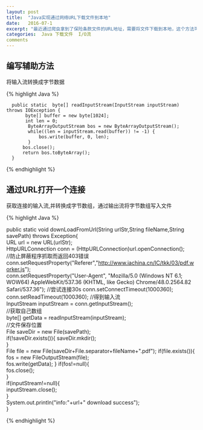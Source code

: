 ```yaml
---
layout: post
title:  "Java实现通过网络URL下载文件到本地"
date:   2016-07-1
excerpt: "最近通过爬虫拿到了保险条款文件的URL地址，需要将文件下载到本地，这个方法可以派上用场"
categories:  Java 下载文件  I/O流
comments
---
```


## 编写辅助方法

将输入流转换成字节数据

{% highlight Java %}
	
	  public static  byte[] readInputStream(InputStream inputStream) throws IOException {    
	       byte[] buffer = new byte[1024];    
	       int len = 0;    
	        ByteArrayOutputStream bos = new ByteArrayOutputStream();    
	        while((len = inputStream.read(buffer)) != -1) {    
	            bos.write(buffer, 0, len);    
	        }    
	      bos.close();    
	      return bos.toByteArray();    
	  }  
	  
{% endhighlight %}

## 通过URL打开一个连接

获取连接的输入流,并转换成字节数组，通过输出流将字节数组写入文件

{% highlight Java %}

public static void  downLoadFromUrl(String urlStr,String fileName,String savePath) throws Exception{  
        URL url = new URL(urlStr);    
        HttpURLConnection conn = (HttpURLConnection)url.openConnection();    
        //防止屏蔽程序抓取而返回403错误  
        conn.setRequestProperty("Referer","http://www.iachina.cn/IC/tkk/03/pdf.worker.js");  
        conn.setRequestProperty("User-Agent", "Mozilla/5.0 (Windows NT 6.1; WOW64) AppleWebKit/537.36 (KHTML, like Gecko) Chrome/48.0.2564.82 Safari/537.36"); 
        //尝试连接30s
		conn.setConnectTimeout(1000*3*60);
		conn.setReadTimeout(1000*3*60);
        //得到输入流  
        InputStream inputStream = conn.getInputStream();    
        //获取自己数组  
        byte[] getData = readInputStream(inputStream);      
        //文件保存位置  
        File saveDir = new File(savePath);  
        if(!saveDir.exists()){
            saveDir.mkdir();  
        }  
        File file = new File(saveDir+File.separator+fileName+".pdf"); 
        if(file.exists()){
            fos = new FileOutputStream(file);       
            fos.write(getData);
        }
        if(fos!=null){  
            fos.close();    
        }  
        if(inputStream!=null){  
            inputStream.close();  
        }  
        System.out.println("info:"+url+" download success");   
    } 
    
{% endhighlight %}